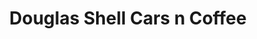 ---
title: "Douglas Shell Cars n Coffee"
url: /douglas/douglas-shell-cars-n-coffee/
shop: Lebensmittel
---
